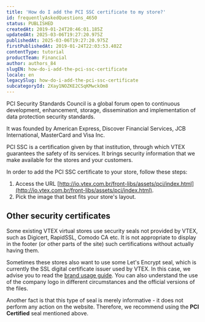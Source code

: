 ```yaml
---
title: 'How do I add the PCI SSC certificate to my store?'
id: frequentlyAskedQuestions_4650
status: PUBLISHED
createdAt: 2019-01-24T20:46:01.185Z
updatedAt: 2025-03-06T19:27:20.975Z
publishedAt: 2025-03-06T19:27:20.975Z
firstPublishedAt: 2019-01-24T22:03:53.402Z
contentType: tutorial
productTeam: Financial
author: authors_84
slugEN: how-do-i-add-the-pci-ssc-certificate
locale: en
legacySlug: how-do-i-add-the-pci-ssc-certificate
subcategoryId: 2Xay1NOZKE2CSqKMwckOm8
---
```


PCI Security Standards Council is a global forum open to continuous development, enhancement, storage, dissemination and implementation of data protection security standards.

It was founded by American Express, Discover Financial Services, JCB International, MasterCard and Visa Inc.

PCI SSC is a certification given by that institution, through which VTEX guarantees the safety of its services. It brings security information that we make available for the stores and your customers.

In order to add the PCI SSC certificate to your store, follow these steps:

1. Access the URL [http://io.vtex.com.br/front-libs/assets/pci/index.html](http://io.vtex.com.br/front-libs/assets/pci/index.html).
2. Pick the image that best fits your store's layout.

## Other security certificates

Some existing VTEX virtual stores use security seals not provided by VTEX, such as Digicert, RapidSSL, Comodo CA etc. It is not appropriate to display in the footer (or other parts of the site) such certifications without actually having them. 

Sometimes these stores also want to use some Let's Encrypt seal, which is currently the SSL digital certificate issuer used by VTEX. In this case, we advise you to read the [brand usage guide](https://letsencrypt.org/trademarks). You can also understand the use of the company logo in different circumstances and the official versions of the files.

Another fact is that this type of seal is merely informative - it does not perform any action on the website. Therefore, we recommend using the **PCI Certified** seal mentioned above.
